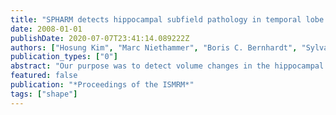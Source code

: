 ```yaml
---
title: "SPHARM detects hippocampal subfield pathology in temporal lobe epilepsy"
date: 2008-01-01
publishDate: 2020-07-07T23:41:14.089222Z
authors: ["Hosung Kim", "Marc Niethammer", "Boris C. Bernhardt", "Sylvain Bouix", "Neda Bernasconi", "Andrea Bernasconi"]
publication_types: ["0"]
abstract: "Our purpose was to detect volume changes in the hippocampal subfields of patients with pharmacoresistant temporal lobe epilepsy (TLE) using SPHARM, a surface-based shape analysis method. We studied 95 TLE patients with unilateral hippocampal atrophy on MR volumetry and 46 controls. SPHARM applied to manual hippocampal labels measured a distance at each vertex between groups. In more than 40% of patients, we found a bilateral CA1 inward deformation more marked ipsilateral to the focus. These changes were negatively correlated with disease duration. Predominant CA1 atrophy with relative sparing of other subfields is in agreement with histopathological hippocampal sclerosis."
featured: false
publication: "*Proceedings of the ISMRM*"
tags: ["shape"]
---
```


